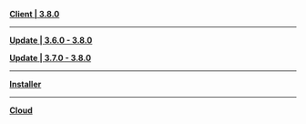 **[Client | 3.8.0](https://d3ln624mszu7ty.cloudfront.net/client_app/download/pc_zip/20230625120419_BEKxsz5x6A7uZvGW/GenshinImpact_3.8.0.zip)**

---

**[Update | 3.6.0 - 3.8.0](https://d3ln624mszu7ty.cloudfront.net/client_app/update/hk4e_global/10/game_3.6.0_3.8.0_hdiff_y846MR7XilnIdUoK.zip)**

**[Update | 3.7.0 - 3.8.0](https://d3ln624mszu7ty.cloudfront.net/client_app/update/hk4e_global/10/game_3.7.0_3.8.0_hdiff_wCu26d7XVB51UQbi.zip)**

---

**[Installer](https://download-porter.hoyoverse.com/download-porter/2023/06/30/GenshinImpact_install_20230619201818.exe)**

---

**[Cloud](https://cloudgame-static.mihoyo.com/app/pc/GenshinImpactCloudGame_3.8.1.835_release_prod_setup_20230619202210_mihoyo.exe)**
